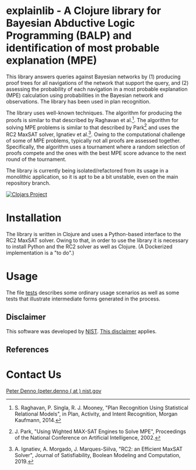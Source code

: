 # explainlib - A Clojure library for Bayesian Abductive Logic Programming (BALP) and identification of most probable explanation (MPE)

This library answers queries against Bayesian networks by
  (1) producing proof trees for all navigations of the network that support the query, and
  (2) assessing the probability of each navigation in a most probable explanation (MPE) calculation using probabilities in the Bayesian
	  network and observations.
The library has been used in plan recognition.

The library uses well-known techniques.
The algorithm for producing the proofs is similar to that described by Raghavan et al.[^1].
The algorithm for solving MPE problems is similar to that described by Park[^2] and uses the RC2 MaxSAT solver, Ignatiev et al.[^3].
Owing to the computational challenge of some of MPE problems, typically not all proofs are assessed together.
Specifically, the algorithm uses a tournament where a random selection of proofs compete and the ones with the best MPE score
advance to the next round of the tournament.

The library is currently being isolated/refactored from its usage in a monolithic application, so it is apt to be a bit unstable, 
even on the main repository branch.

[![Clojars Project](https://img.shields.io/clojars/v/com.github.pdenno/explainlib.svg)](https://clojars.org/com.github.pdenno/explainlib)

# Installation

The library is written in Clojure and uses a Python-based interface to the RC2 MaxSAT solver.
Owing to that, in order to use the library it is necessary to install Python and the RC2 solver as well as Clojure. 
(A Dockerized implementation is a "to do".)

# Usage 

The file [tests](https://github.com/pdenno/explainlib/blob/main/test/pdenno/explainlib_test.clj) describes some 
ordinary usage scenarios as well as some tests that illustrate intermediate forms generated in the process.


## Disclaimer

This software was developed by [NIST](http://nist/gov). [This disclaimer](https://www.nist.gov/el/software-disclaimer) applies.

## References

[^1]: S. Raghavan, P. Singla, R. J. Mooney, "Plan Recognition Using Statistical Relational Models", 
  in Plan, Activity, and Intent Recognition, Morgan Kaufmann, 2014.
  
[^2]: J. Park, "Using Wighted MAX-SAT Engines to Solve MPE", 
Proceedings of the National Conference on Artificial Intelligence, 2002.

[^3]: A. Ignatiev, A. Morgado, J. Marques-Siilva, "RC2: an Efficient MaxSAT Solver",
Journal of Satisfiability, Boolean Modeling and Computation, 2019. 

# Contact Us

<a target="_blank" href="mailto:peter.denno@nist.gov">Peter Denno (peter.denno ( at ) nist.gov</a>
